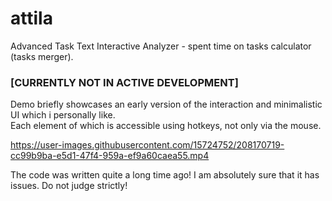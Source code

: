 # attila
Advanced Task Text Interactive Analyzer - spent time on tasks calculator (tasks merger).

### [CURRENTLY NOT IN ACTIVE DEVELOPMENT]
Demo briefly showcases an early version of the interaction and minimalistic UI which i personally like.\
Each element of which is accessible using hotkeys, not only via the mouse.

https://user-images.githubusercontent.com/15724752/208170719-cc99b9ba-e5d1-47f4-959a-ef9a60caea55.mp4

The code was written quite a long time ago!
I am absolutely sure that it has issues.
Do not judge strictly!
